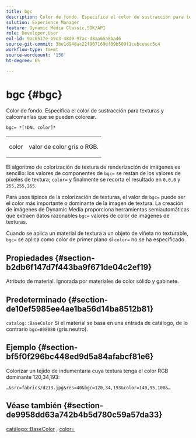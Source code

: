 ```yaml
---
title: bgc
description: Color de fondo. Especifica el color de sustracción para texturas y calcomanías que se pueden colorear.
solution: Experience Manager
feature: Dynamic Media Classic,SDK/API
role: Developer,User
exl-id: 9ac6517e-b9c3-48d9-97ac-d8aa65a8ba46
source-git-commit: 3be1d948ac22f907169ef09b509f1cebceaec5c4
workflow-type: tm+mt
source-wordcount: '156'
ht-degree: 6%

---
```


# bgc {#bgc}

Color de fondo. Especifica el color de sustracción para texturas y calcomanías que se pueden colorear.

`bgc= *[!DNL color]*`

<table id="simpletable_131302355CAB4900A7B45FED903A1AAD" class="- topic/simpletable "> 
 <tr class="- topic/strow strow"> 
  <td class="- topic/stentry stentry"> <p><span class="+ topic/keyword sw-d/varname varname"> color</span> </p> </td> 
  <td class="- topic/stentry stentry"> <p>valor de color gris o RGB. </p></td> 
 </tr> 
</table>

El algoritmo de colorización de textura de renderización de imágenes es sencillo: los valores de componentes de `bgc=` se restan de los valores de píxeles de textura; `color=` y finalmente se recorta el resultado en `0,0,0` y `255,255,255`.

Para usos típicos de la colorización de texturas, el valor de `bgc=` puede ser el color más importante o dominante de la imagen de textura. La creación de imágenes de Dynamic Media proporciona herramientas semiautomáticas que extraen datos razonables `bgc=` valores de color de imágenes de texturas.

Cuando se aplica un material de textura a un objeto de viñeta no texturable, `bgc=` se aplica como color de primer plano si `color=` no se ha especificado.

## Propiedades {#section-b2db6f147d7f443ba9f671de04c2ef19}

Atributo de material. Ignorada por materiales de color sólido y gabinete.

## Predeterminado {#section-de10ef5985ee4ae1ba56d14ba8512b81}

`catalog::BaseColor` Si el material se basa en una entrada de catálogo, de lo contrario `bgc=808080` (gris neutro).

## Ejemplo {#section-bf5f0f296bc448ed9d5a84afabcf81e6}

Colorizar un tejido de indumentaria cuya textura tenga el color RGB dominante 120,34,193:

`…&src=fabrics/d213.jpg&res=40&bgc=120,34,193&color=140,95,100&…`

## Véase también {#section-de9958dd63a742b4b5d780c59a57da33}

[catálogo::BaseColor](../../../../../ir-api/material-cat/image-rendering-api-ref/c-ir-material-catalog/c-ir-material-data-reference/r-ir-basecolor.md#reference-5f02371b1d8e444ab12d2614d9792de8) , [color=](../../../../../ir-api/http-protocol/image-rendering-api-ref/c-ir-http-protocol-ref/c-ir-http-protocol-command-reference/r-ir-http-color.md#reference-ea3cba9edfe94dbab86d8f123a9ed0aa)
